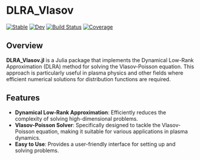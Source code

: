 # DLRA_Vlasov

[![Stable](https://img.shields.io/badge/docs-stable-blue.svg)](https://gvretina.github.io/DLRA_Vlasov.jl/stable/)
[![Dev](https://img.shields.io/badge/docs-dev-blue.svg)](https://gvretina.github.io/DLRA_Vlasov.jl/dev/)
[![Build Status](https://github.com/gvretina/DLRA_Vlasov.jl/actions/workflows/CI.yml/badge.svg?branch=main)](https://github.com/gvretina/DLRA_Vlasov.jl/actions/workflows/CI.yml?query=branch%3Amain)
[![Coverage](https://codecov.io/gh/gvretina/DLRA_Vlasov.jl/branch/main/graph/badge.svg)](https://codecov.io/gh/gvretina/DLRA_Vlasov.jl)

## Overview

**DLRA_Vlasov.jl** is a Julia package that implements the Dynamical Low-Rank Approximation (DLRA) method for solving the Vlasov-Poisson equation. This approach is particularly useful in plasma physics and other fields where efficient numerical solutions for distribution functions are required.

## Features

- **Dynamical Low-Rank Approximation**: Efficiently reduces the complexity of solving high-dimensional problems.
- **Vlasov-Poisson Solver**: Specifically designed to tackle the Vlasov-Poisson equation, making it suitable for various applications in plasma dynamics.
- **Easy to Use**: Provides a user-friendly interface for setting up and solving problems.

